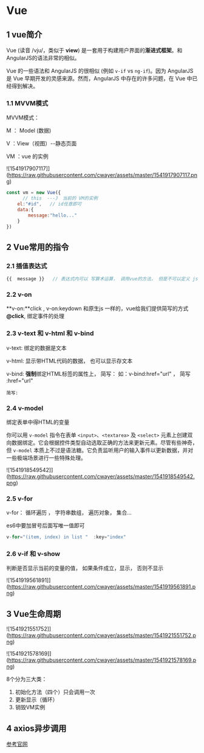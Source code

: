 # Vue

## 1 vue简介

Vue (读音 /vju/，类似于 **view**) 是一套用于构建用户界面的**渐进式框架**。和AngularJS的语法非常的相似。

Vue 的一些语法和 AngularJS 的很相似 (例如 `v-if` vs `ng-if`)。因为 AngularJS 是 Vue 早期开发的灵感来源。然而，AngularJS 中存在的许多问题，在 Vue 中已经得到解决。

### 1.1 MVVM模式

MVVM模式： 

M ： Model  (数据)

V  ：View（视图）--静态页面

VM ：vue 的实例 

![1541917907117]](https://raw.githubusercontent.com/cwayer/assets/master/1541917907117.png)

```js
const vm = new Vue({
      // this  ---》 当前的 VM的实例
    el:"#id",   // id任意即可
    data:{
        message:"hello..."
    }
})
```

## 2 Vue常用的指令

### 2.1 插值表达式

```js
{{  message }}   // 表达式内可以 写算术运算， 调用vue的方法， 但是不可以定义 js的变量等

```

### 2.2 v-on

**v-on:**click ,  v-on:keydown   和原生js 一样的，vue给我们提供简写的方式  **@click**, 绑定事件的处理

### 2.3 v-text 和 v-html 和 v-bind

v-text: 绑定的数据是文本

v-html: 显示带HTML代码的数据， 也可以显示存文本

v-bind:  **强制**绑定HTML标签的属性上， 简写： 如：v-bind:href="url"   ， 简写 :href="url"

	简写:

### 2.4 v-model

绑定表单中得HTML的变量

你可以用 `v-model` 指令在表单 `<input>`、`<textarea>` 及 `<select>` 元素上创建双向数据绑定。它会根据控件类型自动选取正确的方法来更新元素。尽管有些神奇，但 `v-model` 本质上不过是语法糖。它负责监听用户的输入事件以更新数据，并对一些极端场景进行一些特殊处理。

![1541918549542]](https://raw.githubusercontent.com/cwayer/assets/master/1541918549542.png)

### 2.5 v-for

v-for： 循环遍历 ，  字符串数组， 遍历对象， 集合...

es6中要加冒号后面写唯一值即可

```js
v-for="(item, index) in list "  :key="index"
```

### 2.6 v-if 和 v-show

判断是否显示当前的变量的值， 如果条件成立，显示， 否则不显示

![1541919561891]](https://raw.githubusercontent.com/cwayer/assets/master/1541919561891.png)

## 3 Vue生命周期

![1541921551752]](https://raw.githubusercontent.com/cwayer/assets/master/1541921551752.png)

![1541921578169]](https://raw.githubusercontent.com/cwayer/assets/master/1541921578169.png)

8个分为三大类：

1. 初始化方法（四个）只会调用一次
2. 更新显示（循环）
3. 销毁VM实例

## 4 axios异步调用

[参考官网](https://github.com/axios/axios)



